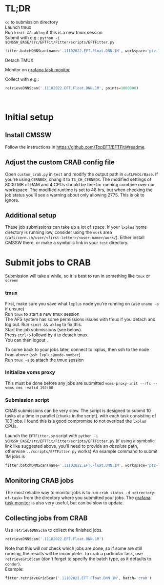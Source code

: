# TL;DR
`cd` to submission directory<br>
Launch tmux<br>
Run `kinit && aklog` if this is a new tmux session<br>
Submit with e.g.:
`python -i $CMSSW_BASE/src/EFTFit/Fitter/scripts/EFTFitter.py`
```python
fitter.batchDNNScan(name='.11102022.EFT.Float.DNN.1M', workspace='ptz-lj0pt_fullR2_anatest23v01_withAutostats_withSys.root', points=100000)
```
Detach TMUX

Monitor on [grafana task monitor](https://monit-grafana.cern.ch/d/cmsTMGlobal/cms-tasks-monitoring-globalview?orgId=11)

Collect with e.g.:
```python
retrieveDNNScan('.11102022.EFT.Float.DNN.1M', points=1000000)
```
<br>

# Initial setup
## Install CMSSW
Follow the instructions in https://github.com/TopEFT/EFTFit/#readme.

## Adjust the custom CRAB config file
Open `custom_crab.py` in `test` and modify the output path in `outLFNDirBase`. If you're using `CERNBOX`, chang it to `T3_CH_CERNBOX`.
The modified settings of 8000 MB of RAM and 4 CPUs should be fine for running combine over our workspace.
The modified runtime is set to 48 hrs, but when checking the job status you'll see a warning about only allowing 2775. This is ok to ignore.

## Additional setup
These job submissions can take up a lot of space. If your `lxplus` home directory is running low, consider using the `work` area (`/afs/cern.ch/user/<first-letter>/<user-name>/work/`). Either install CMSSW there, or make a symbolic link in your `test` directory.

# Submit jobs to CRAB
Submission will take a while, so it is best to run in something like `tmux` or `screen`
### tmux
First, make sure you save what `lxplus` node you're running on (use `uname -a` if unsure)<br>
Run `tmux` to start a new tmux session<br>
The AFS system has some permissions issues with tmux if you detach and log out. Run `kinit && aklog` to fix this.<br>
Start the job submissions (see below).<br>
Press `ctrl+b` followd by `d` to detach tmux.<br>
You can then logout .

To come back to your jobs later, connect to lxplus, then ssh to the node from above (`ssh lxplus@node-number`)<br>
Run `tmux -a` to attach the tmux session

### Initialize voms proxy
This must be done before any jobs are submitted
`voms-proxy-init --rfc --voms cms -valid 192:00`

### Submission script
CRAB submissions can be very slow. The script is designed to submit 10 tasks at a time in parallel (`chunks` in the script), with each task consisting of 100 jobs. I found this is a good compromise to not overload the `lxplus` CPUs.

Launch the `EFTFitter.py` script with `python -i $CMSSW_BASE/src/EFTFit/Fitter/scripts/EFTFitter.py` (if using a symbolic link like suggested above, you'll need to provide an _absolute_ path, otherwise `../scripts/EFTFitter.py` works)
An example command to submit 1M jobs is
```python
fitter.batchDNNScan(name='.11102022.EFT.Float.DNN.1M', workspace='ptz-lj0pt_fullR2_anatest23v01_withAutostats_withSys.root', points=1000000)
```

## Monitoring CRAB jobs
The most reliable way to monitor jobs is to run `crab status -d <directory-of-task>` from the directory where you submitted your jobs. The [grafana task monitor](https://monit-grafana.cern.ch/d/cmsTMGlobal/cms-tasks-monitoring-globalview?orgId=11) is also very useful, but can be slow to update.

## Collecting jobs from CRAB
Use `retrieveDNNScan` to collect the finished jobs. 
```python
retrieveDNNScan('.11102022.EFT.Float.DNN.1M')
```
Note that this will _not_ check which jobs are done, so if some are still running, the results will be incomplete. To crab a particular task, use `retrieveGridScan` (don't forget to specify the batch type, as it defaults to `condor`).<br>
Example:
```python
fitter.retrieveGridScan('.11102022.EFT.Float.DNN.1M', batch='crab')
```

